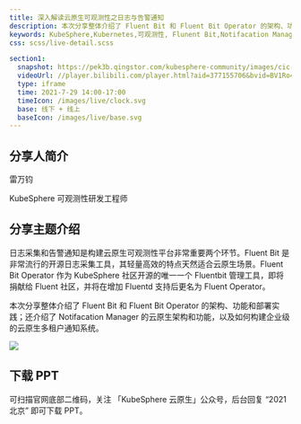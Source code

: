 ```yaml
---
title: 深入解读云原生可观测性之日志与告警通知
description: 本次分享整体介绍了 Fluent Bit 和 Fluent Bit Operator 的架构、功能和部署实践；还介绍了 Notifacation Manager 的云原生架构和功能，以及如何构建企业级的云原生多租户通知系统。
keywords: KubeSphere,Kubernetes,可观测性, Flunent Bit,Notifacation Manager
css: scss/live-detail.scss

section1:
  snapshot: https://pek3b.qingstor.com/kubesphere-community/images/cic-leiwanjun.jpeg
  videoUrl: //player.bilibili.com/player.html?aid=377155706&bvid=BV1Ro4y1S7Uo&cid=383164279&page=1&high_quality=1
  type: iframe
  time: 2021-7-29 14:00-17:00
  timeIcon: /images/live/clock.svg
  base: 线下 + 线上
  baseIcon: /images/live/base.svg
---
```


## 分享人简介

雷万钧

KubeSphere 可观测性研发工程师


## 分享主题介绍

日志采集和告警通知是构建云原生可观测性平台非常重要两个环节。Fluent Bit 是非常流行的开源日志采集工具，其轻量高效的特点天然适合云原生场景。Fluent Bit Operator 作为 KubeSphere 社区开源的唯一一个 Fluentbit 管理工具，即将捐献给 Fluent 社区，并将在增加 Fluentd 支持后更名为 Fluent Operator。

本次分享整体介绍了 Fluent Bit 和 Fluent Bit Operator 的架构、功能和部署实践；还介绍了 Notifacation Manager 的云原生架构和功能，以及如何构建企业级的云原生多租户通知系统。

![](https://pek3b.qingstor.com/kubesphere-community/images/leiwanjun-cic.jpg)

## 下载 PPT

可扫描官网底部二维码，关注 「KubeSphere 云原生」公众号，后台回复 “2021 北京” 即可下载 PPT。

